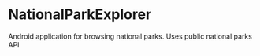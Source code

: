 # NationalParkExplorer
Android application for browsing national parks. Uses public national parks API
